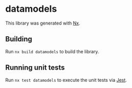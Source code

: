 # datamodels

This library was generated with [Nx](https://nx.dev).

## Building

Run `nx build datamodels` to build the library.

## Running unit tests

Run `nx test datamodels` to execute the unit tests via [Jest](https://jestjs.io).
